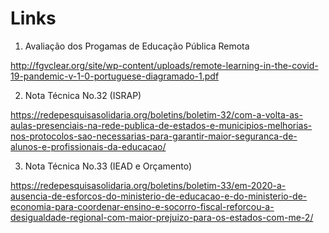 # Links

1. Avaliação dos Progamas de Educação Pública Remota

http://fgvclear.org/site/wp-content/uploads/remote-learning-in-the-covid-19-pandemic-v-1-0-portuguese-diagramado-1.pdf

2. Nota Técnica No.32 (ISRAP)

https://redepesquisasolidaria.org/boletins/boletim-32/com-a-volta-as-aulas-presenciais-na-rede-publica-de-estados-e-municipios-melhorias-nos-protocolos-sao-necessarias-para-garantir-maior-seguranca-de-alunos-e-profissionais-da-educacao/

3. Nota Técnica No.33 (IEAD e Orçamento)

https://redepesquisasolidaria.org/boletins/boletim-33/em-2020-a-ausencia-de-esforcos-do-ministerio-de-educacao-e-do-ministerio-de-economia-para-coordenar-ensino-e-socorro-fiscal-reforcou-a-desigualdade-regional-com-maior-prejuizo-para-os-estados-com-me-2/

